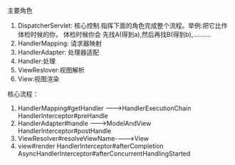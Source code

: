

主要角色
1. DispatcherServlet: 核心控制.指挥下面的角色完成整个流程。举例:把它比作体检时候的你， 体检时候你会 先找A(得到a),然后再找B(得到b),..........
2. HandlerMapping: 请求器映射
3. HandlerAdapter: 处理器适配
4. Handler:处理
5. ViewReslover:视图解析
6. View:视图渲染




核心流程：
1. HandlerMapping#getHandler   --->HandlerExecutionChain
   HandlerInterceptor#preHandle
2. HandlerAdapter#handle       --->ModelAndView
   HandlerInterceptor#postHandle
3. ViewResolver#resolveViewName---->View
4. view#render
   HandlerInterceptor#afterCompletion                                   
   AsyncHandlerInterceptor#afterConcurrentHandlingStarted
    